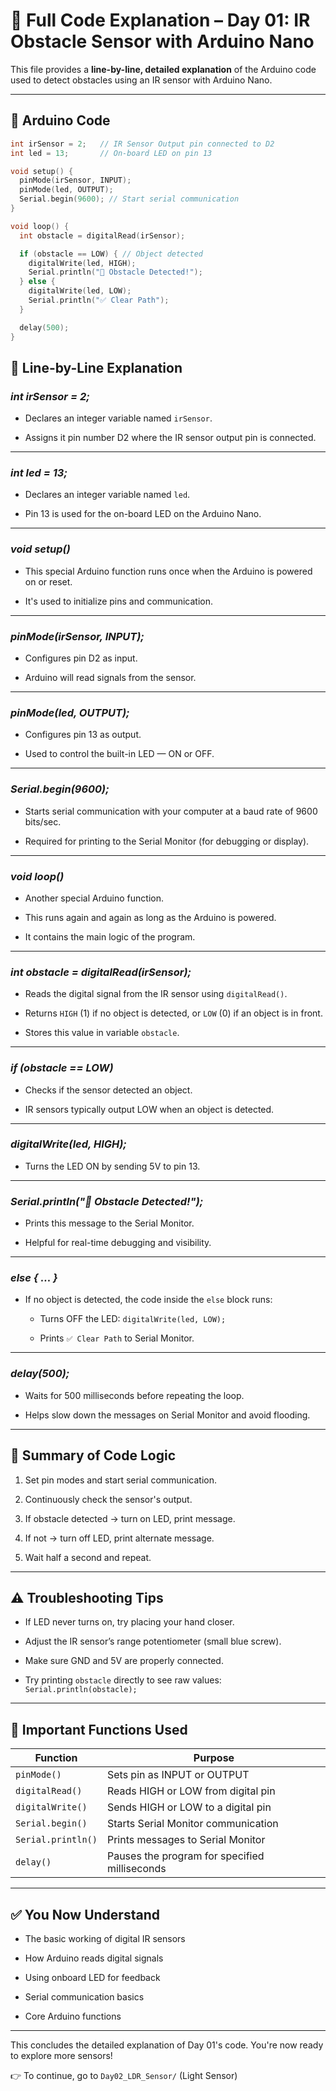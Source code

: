 # 🧠 Full Code Explanation – Day 01: IR Obstacle Sensor with Arduino Nano

This file provides a **line-by-line, detailed explanation** of the Arduino code used to detect obstacles using an IR sensor with Arduino Nano.

---

## 📄 Arduino Code

```cpp
int irSensor = 2;   // IR Sensor Output pin connected to D2
int led = 13;       // On-board LED on pin 13

void setup() {
  pinMode(irSensor, INPUT);
  pinMode(led, OUTPUT);
  Serial.begin(9600); // Start serial communication
}

void loop() {
  int obstacle = digitalRead(irSensor);

  if (obstacle == LOW) { // Object detected
    digitalWrite(led, HIGH);
    Serial.println("🚧 Obstacle Detected!");
  } else {
    digitalWrite(led, LOW);
    Serial.println("✅ Clear Path");
  }

  delay(500);
}
```

## 🧩 Line-by-Line Explanation


### ***int irSensor = 2;***

- Declares an integer variable named `irSensor`.

- Assigns it pin number D2 where the IR sensor output pin is connected.


---


### ***int led = 13;***

- Declares an integer variable named `led`.

- Pin 13 is used for the on-board LED on the Arduino Nano.


---


### ***void setup()***

- This special Arduino function runs once when the Arduino is powered on or reset.

- It's used to initialize pins and communication.


---


### ***pinMode(irSensor, INPUT);***

- Configures pin D2 as input.

- Arduino will read signals from the sensor.


---


### ***pinMode(led, OUTPUT);***

- Configures pin 13 as output.

- Used to control the built-in LED — ON or OFF.


---


### ***Serial.begin(9600);***

- Starts serial communication with your computer at a baud rate of 9600 bits/sec.

- Required for printing to the Serial Monitor (for debugging or display).


---


### ***void loop()***

- Another special Arduino function.

- This runs again and again as long as the Arduino is powered.

- It contains the main logic of the program.


---


### ***int obstacle = digitalRead(irSensor);***

- Reads the digital signal from the IR sensor using `digitalRead()`.

- Returns `HIGH` (1) if no object is detected, or `LOW` (0) if an object is in front.

- Stores this value in variable `obstacle`.


---


### ***if (obstacle == LOW)***

- Checks if the sensor detected an object.

- IR sensors typically output LOW when an object is detected.


---


### ***digitalWrite(led, HIGH);***

- Turns the LED ON by sending 5V to pin 13.


---


### ***Serial.println("🚧 Obstacle Detected!");***

- Prints this message to the Serial Monitor.

- Helpful for real-time debugging and visibility.


---


### ***else { ... }***

- If no object is detected, the code inside the `else` block runs:

    - Turns OFF the LED: `digitalWrite(led, LOW);`

    - Prints `✅ Clear Path` to Serial Monitor.


---


### ***delay(500);***

- Waits for 500 milliseconds before repeating the loop.

- Helps slow down the messages on Serial Monitor and avoid flooding.       


---  


## 🧠 Summary of Code Logic  


1. Set pin modes and start serial communication.

2. Continuously check the sensor's output.

3. If obstacle detected → turn on LED, print message.

4. If not → turn off LED, print alternate message.

5. Wait half a second and repeat.


---


## ⚠️ Troubleshooting Tips

- If LED never turns on, try placing your hand closer.

- Adjust the IR sensor’s range potentiometer (small blue screw).

- Make sure GND and 5V are properly connected.

- Try printing `obstacle` directly to see raw values: `Serial.println(obstacle);`


---


## 📌 Important Functions Used

| Function           | Purpose                                       |
| ------------------ | --------------------------------------------- |
| `pinMode()`        | Sets pin as INPUT or OUTPUT                   |
| `digitalRead()`    | Reads HIGH or LOW from digital pin            |
| `digitalWrite()`   | Sends HIGH or LOW to a digital pin            |
| `Serial.begin()`   | Starts Serial Monitor communication           |
| `Serial.println()` | Prints messages to Serial Monitor             |
| `delay()`          | Pauses the program for specified milliseconds |


---


## ✅ You Now Understand

- The basic working of digital IR sensors

- How Arduino reads digital signals

- Using onboard LED for feedback

- Serial communication basics

- Core Arduino functions


---


This concludes the detailed explanation of Day 01's code.
You're now ready to explore more sensors!

👉 To continue, go to `Day02_LDR_Sensor/` (Light Sensor)